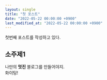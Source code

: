 ```yaml
---
layout: single
title: "첫 포스트"
date: "2022-05-22 00:00:00 +0900"
last_modified_at: "2022-05-22 00:00:00 +0900"
---
```


첫번째 포스트를 작성하고 있다.

## 소주제1

나만의 __멋진__ 블로그를 만들어야지.<br/>
화이팅!
